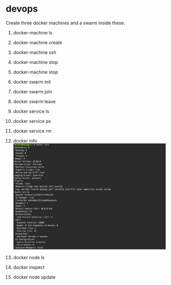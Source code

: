 # devops

Create three docker machines and a swarm inside these.

1. docker-machine ls
2. docker-machine create
3. docker-machine ssh
4. docker-machine stop
5. docker-machine stop

6. docker swarm init
7. docker swarm join
8. docker swarm leave

9. docker service ls
10. docker service ps
11. docker service rm

12. docker info
![docker info](https://raw.githubusercontent.com/umair3/devops/master/docker%20info.png)
13. docker node ls
14. docker inspect
15. docker node update


